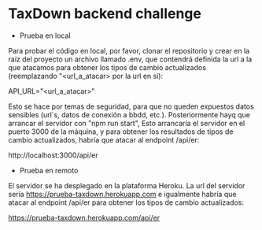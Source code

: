 # TaxDown backend challenge

- Prueba en local

Para probar el código en local, por favor, clonar el repositorio y crear en la raíz del proyecto un archivo llamado .env, que contendrá definida la url a la que atacamos para obtener los tipos de cambio actualizados (reemplazando "<url_a_atacar> por la url en sí):

API_URL="<url_a_atacar>"


Esto se hace por temas de seguridad, para que no queden expuestos datos sensibles (url´s, datos de conexión a bbdd, etc.). Posteriormente hayq que arrancar el servidor con "npm run start", Esto arrancaría el servidor en el puerto 3000 de la máquina, y para obtener los resultados de tipos de cambio actualizados, habría que atacar al endpoint /api/er:

http://localhost:3000/api/er


- Prueba en remoto

El servidor se ha desplegado en la plataforma Heroku. La url del servidor sería https://prueba-taxdown.herokuapp.com e igualmente habría que atacar al endpoint /api/er para obtener los tipos de cambio actualizados:

https://prueba-taxdown.herokuapp.com/api/er


